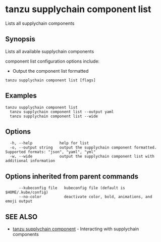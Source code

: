 # tanzu supplychain component list

Lists all supplychain components

## Synopsis

Lists all available supplychain components
		
component list configuration options include:
- Output the component list formatted

```console
tanzu supplychain component list [flags]
```

## Examples

```console
tanzu supplychain component list
  tanzu supplychain component list --output yaml
  tanzu supplychain component list --wide
```

## Options

```console
  -h, --help            help for list
  -o, --output string   output the supplychain component formatted. Supported formats: "json", "yaml", "yml"
  -w, --wide            output the supplychain component list with additional information
```

## Options inherited from parent commands

```console
      --kubeconfig file   kubeconfig file (default is $HOME/.kube/config)
      --no-color          deactivate color, bold, animations, and emoji output
```

## SEE ALSO

* [tanzu supplychain component](tanzu_supplychain_component.hbs.md)	 - Interacting with supplychain components

